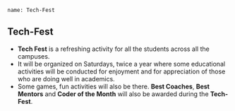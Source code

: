 ```ngMeta
name: Tech-Fest
```
## Tech-Fest 

- **Tech Fest** is a refreshing activity for all the students across all the campuses. 
- It will be organized on Saturdays, twice a year where some educational activities will be conducted for enjoyment and for appreciation of those who are doing well in academics. 
- Some games, fun activities will also be there. **Best Coaches**, **Best Mentors** and **Coder of the Month** will also be awarded during the **Tech-Fest**.


